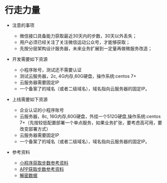 #  行走力量

* 注意的事项
  * 微信接口具备能力获取最近30天内的步数，30天以外丢失；
  * 用户必须已经关注了关注微信运动公众号，才能够获取； 
  * 先按分层架构设计服务器，未来业务扩展到一定量再做微服务改造；

* 开发需要如下资源
	* 小程序账号，测试还不需要认证
	* 测试云服务器，2c, 4G内存,60G硬盘，操作系统:centos 7+
	* 云服务器需要固定IP
	* 一个备案了的域名（或者二级域名），域名指向云服务器的固定IP。

* 上线需要如下资源
	* 企业认证的小程序账号
	* 云服务器，8c, 16G内存,60G硬盘，外挂一个512G硬盘,操作系统:centos 7+（先按较低配置部署一个单点服务，如果业务扩张，要考虑高可用，要改变部署方式）
	* 云服务器需要固定IP
	* 一个备案了的域名（或者二级域名），域名指向云服务器的固定IP。

* 参考资料
  * [小程序获取步数参考资料](https://developers.weixin.qq.com/miniprogram/dev/api/open-api/werun/wx.getWeRunData.html)
  * [APP获取步数参考资料](https://uniapp.dcloud.io/api/other/sport)
  * [解密数据](https://developers.weixin.qq.com/miniprogram/dev/framework/open-ability/signature.html#method-cloud)